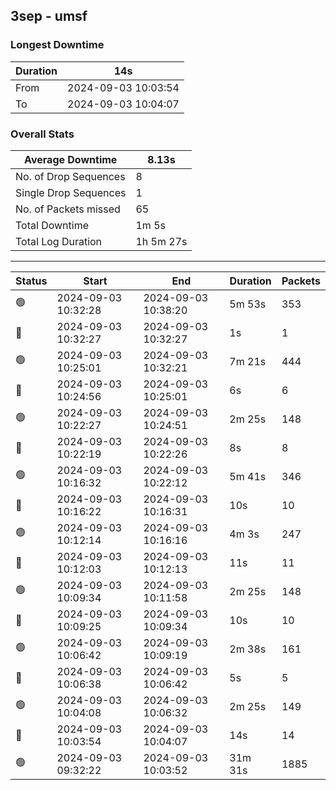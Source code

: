 
## 3sep - umsf

### Longest Downtime

Duration | 14s
---- | ----
From | 2024-09-03 10:03:54
To | 2024-09-03 10:04:07

### Overall Stats

Average Downtime | 8.13s
---- | ----
No. of Drop Sequences | 8
Single Drop Sequences | 1
No. of Packets missed | 65
Total Downtime | 1m 5s
Total Log Duration | 1h 5m 27s


---------

Status | Start | End | Duration | Packets
---- | ---- | ---- | ---- | ----
🟢 | 2024-09-03 10:32:28 | 2024-09-03 10:38:20 | 5m 53s | 353
🔴 | 2024-09-03 10:32:27 | 2024-09-03 10:32:27 | 1s | 1
🟢 | 2024-09-03 10:25:01 | 2024-09-03 10:32:21 | 7m 21s | 444
🔴 | 2024-09-03 10:24:56 | 2024-09-03 10:25:01 | 6s | 6
🟢 | 2024-09-03 10:22:27 | 2024-09-03 10:24:51 | 2m 25s | 148
🔴 | 2024-09-03 10:22:19 | 2024-09-03 10:22:26 | 8s | 8
🟢 | 2024-09-03 10:16:32 | 2024-09-03 10:22:12 | 5m 41s | 346
🔴 | 2024-09-03 10:16:22 | 2024-09-03 10:16:31 | 10s | 10
🟢 | 2024-09-03 10:12:14 | 2024-09-03 10:16:16 | 4m 3s | 247
🔴 | 2024-09-03 10:12:03 | 2024-09-03 10:12:13 | 11s | 11
🟢 | 2024-09-03 10:09:34 | 2024-09-03 10:11:58 | 2m 25s | 148
🔴 | 2024-09-03 10:09:25 | 2024-09-03 10:09:34 | 10s | 10
🟢 | 2024-09-03 10:06:42 | 2024-09-03 10:09:19 | 2m 38s | 161
🔴 | 2024-09-03 10:06:38 | 2024-09-03 10:06:42 | 5s | 5
🟢 | 2024-09-03 10:04:08 | 2024-09-03 10:06:32 | 2m 25s | 149
🔴 | 2024-09-03 10:03:54 | 2024-09-03 10:04:07 | 14s | 14
🟢 | 2024-09-03 09:32:22 | 2024-09-03 10:03:52 | 31m 31s | 1885